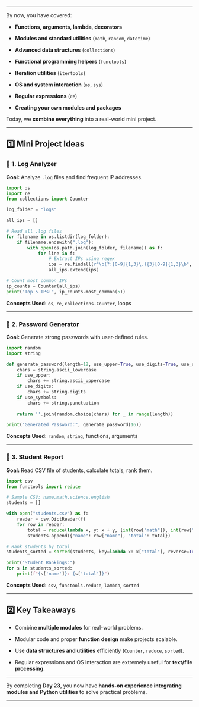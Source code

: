 
---


By now, you have covered:

- **Functions, arguments, lambda, decorators**
    
- **Modules and standard utilities** (`math`, `random`, `datetime`)
    
- **Advanced data structures** (`collections`)
    
- **Functional programming helpers** (`functools`)
    
- **Iteration utilities** (`itertools`)
    
- **OS and system interaction** (`os`, `sys`)
    
- **Regular expressions** (`re`)
    
- **Creating your own modules and packages**
    

Today, we **combine everything** into a real-world mini project.

---

## 1️⃣ Mini Project Ideas

### 🔹 1. Log Analyzer

**Goal:** Analyze `.log` files and find frequent IP addresses.

```python
import os
import re
from collections import Counter

log_folder = "logs"

all_ips = []

# Read all .log files
for filename in os.listdir(log_folder):
    if filename.endswith(".log"):
        with open(os.path.join(log_folder, filename)) as f:
            for line in f:
                # Extract IPs using regex
                ips = re.findall(r"\b(?:[0-9]{1,3}\.){3}[0-9]{1,3}\b", line)
                all_ips.extend(ips)

# Count most common IPs
ip_counts = Counter(all_ips)
print("Top 5 IPs:", ip_counts.most_common(5))
```

**Concepts Used:** `os`, `re`, `collections.Counter`, loops

---

### 🔹 2. Password Generator

**Goal:** Generate strong passwords with user-defined rules.

```python
import random
import string

def generate_password(length=12, use_upper=True, use_digits=True, use_symbols=True):
    chars = string.ascii_lowercase
    if use_upper:
        chars += string.ascii_uppercase
    if use_digits:
        chars += string.digits
    if use_symbols:
        chars += string.punctuation
    
    return ''.join(random.choice(chars) for _ in range(length))

print("Generated Password:", generate_password(16))
```

**Concepts Used:** `random`, `string`, functions, arguments

---

### 🔹 3. Student Report

**Goal:** Read CSV file of students, calculate totals, rank them.

```python
import csv
from functools import reduce

# Sample CSV: name,math,science,english
students = []

with open("students.csv") as f:
    reader = csv.DictReader(f)
    for row in reader:
        total = reduce(lambda x, y: x + y, [int(row["math"]), int(row["science"]), int(row["english"])])
        students.append({"name": row["name"], "total": total})

# Rank students by total
students_sorted = sorted(students, key=lambda x: x["total"], reverse=True)

print("Student Rankings:")
for s in students_sorted:
    print(f"{s['name']}: {s['total']}")
```

**Concepts Used:** `csv`, `functools.reduce`, `lambda`, `sorted`

---

## 2️⃣ Key Takeaways

- Combine **multiple modules** for real-world problems.
    
- Modular code and proper **function design** make projects scalable.
    
- Use **data structures and utilities** efficiently (`Counter`, `reduce`, `sorted`).
    
- Regular expressions and OS interaction are extremely useful for **text/file processing**.
    

---

By completing **Day 23**, you now have **hands-on experience integrating modules and Python utilities** to solve practical problems.

---
